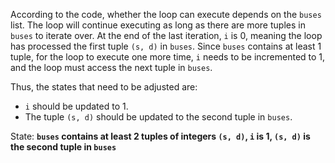 According to the code, whether the loop can execute depends on the `buses` list. The loop will continue executing as long as there are more tuples in `buses` to iterate over. At the end of the last iteration, `i` is 0, meaning the loop has processed the first tuple `(s, d)` in `buses`. Since `buses` contains at least 1 tuple, for the loop to execute one more time, `i` needs to be incremented to 1, and the loop must access the next tuple in `buses`.

Thus, the states that need to be adjusted are:
- `i` should be updated to 1.
- The tuple `(s, d)` should be updated to the second tuple in `buses`.

State: **`buses` contains at least 2 tuples of integers `(s, d)`, `i` is 1, `(s, d)` is the second tuple in `buses`**